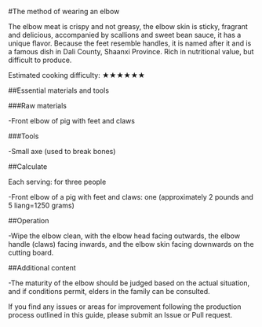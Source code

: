 #The method of wearing an elbow

The elbow meat is crispy and not greasy, the elbow skin is sticky, fragrant and delicious, accompanied by scallions and sweet bean sauce, it has a unique flavor. Because the feet resemble handles, it is named after it and is a famous dish in Dali County, Shaanxi Province. Rich in nutritional value, but difficult to produce.

Estimated cooking difficulty: ★★★★★★

##Essential materials and tools

###Raw materials

-Front elbow of pig with feet and claws

###Tools

-Small axe (used to break bones)

##Calculate

Each serving: for three people

-Front elbow of a pig with feet and claws: one (approximately 2 pounds and 5 liang=1250 grams)

##Operation

-Wipe the elbow clean, with the elbow head facing outwards, the elbow handle (claws) facing inwards, and the elbow skin facing downwards on the cutting board.

##Additional content

-The maturity of the elbow should be judged based on the actual situation, and if conditions permit, elders in the family can be consulted.

If you find any issues or areas for improvement following the production process outlined in this guide, please submit an Issue or Pull request.